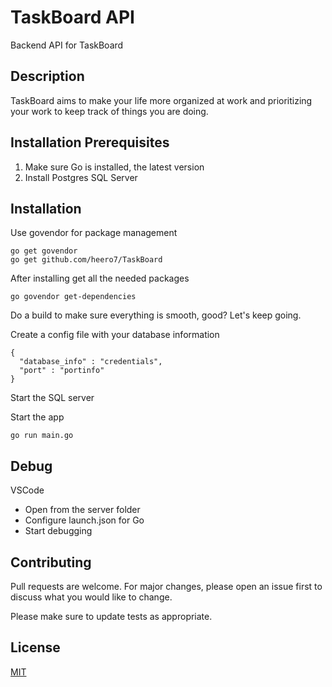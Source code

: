 # TaskBoard API
Backend API for TaskBoard

## Description
TaskBoard aims to make your life more organized at work and prioritizing your work to keep track of things you are doing.

## Installation Prerequisites
1. Make sure Go is installed, the latest version
2. Install Postgres SQL Server
## Installation
Use govendor for package management
```
go get govendor 
go get github.com/heero7/TaskBoard
```
After installing get all the needed packages
```
go govendor get-dependencies
```
Do a build to make sure everything is smooth, good? Let's keep going.

Create a config file with your database information
```
{
  "database_info" : "credentials",
  "port" : "portinfo"
}
```

Start the SQL server

Start the app

```
go run main.go 
```
## Debug
VSCode
- Open from the server folder
- Configure launch.json for Go
- Start debugging

## Contributing
Pull requests are welcome. For major changes, please open an issue first to discuss what you would like to change.

Please make sure to update tests as appropriate.

## License
[MIT](https://choosealicense.com/licenses/mit/)
